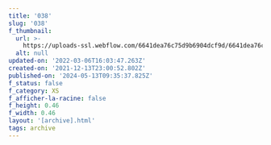 ```yaml
---
title: '038'
slug: '038'
f_thumbnail:
  url: >-
    https://uploads-ssl.webflow.com/6641dea76c75d9b6904dcf9d/6641dea76c75d9b6904dd1fa_038.jpg
  alt: null
updated-on: '2022-03-06T16:03:47.263Z'
created-on: '2021-12-13T23:00:52.802Z'
published-on: '2024-05-13T09:35:37.825Z'
f_status: false
f_category: XS
f_afficher-la-racine: false
f_height: 0.46
f_width: 0.46
layout: '[archive].html'
tags: archive
---
```



